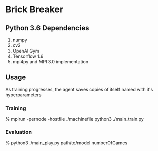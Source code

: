 # Brick Breaker
## Python 3.6 Dependencies
1. numpy
2. cv2
3. OpenAI Gym
4. Tensorflow 1.6
5. mpi4py and MPI 3.0 implementation

## Usage
As training progresses, the agent saves copies of itself named with it's hyperparameters

### Training
% mpirun -pernode -hostfile ./machinefile python3 ./main_train.py

### Evaluation
% python3 ./main_play.py path/to/model numberOfGames
